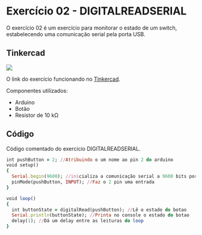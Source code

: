 # Exercício 02 - DIGITALREADSERIAL 

O exercício 02 é um exercício para monitorar o estado de um switch, estabelecendo uma comunicação serial pela porta USB.

## Tinkercad

![](https://csg.tinkercad.com/things/eGfOHRXLZ1i/t725.png?rev=1618692661656000000&s=&v=1&type=circuits)

O link do exercício funcionando no [Tinkercad](https://www.tinkercad.com/things/eGfOHRXLZ1i).

Componentes utilizados: 

- Arduino
- Botão
- Resistor de 10 kΩ

## Código
Código comentado do exercicio DIGITALREADSERIAL.

````ruby
int pushButton = 2; //Atribuindo o um nome ao pin 2 do arduino
void setup()
{
  Serial.begin(9600); //inicializa a comunicação serial a 9600 bits por segundo
  pinMode(pushButton, INPUT); //Faz o 2 pin uma entrada 
}

void loop()
{
  int buttonState = digitalRead(pushButton); //Lê o estado do botao
  Serial.println(buttonState); //Printa no console o estado do botao 
  delay(1); //Dá um delay entre as leituras do loop
}
````